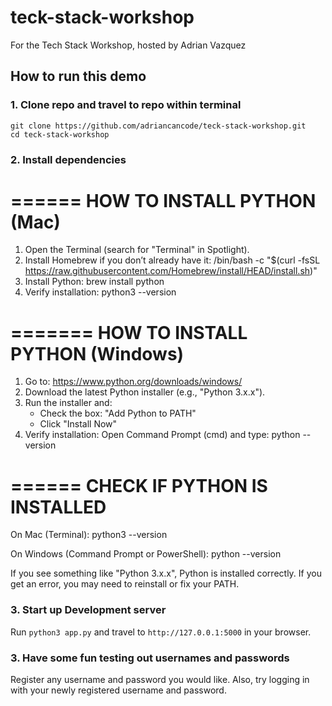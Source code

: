 # teck-stack-workshop
For the Tech Stack Workshop, hosted by Adrian Vazquez
## How to run this demo
### 1. Clone repo and travel to repo within terminal
```
git clone https://github.com/adriancancode/teck-stack-workshop.git
cd teck-stack-workshop
```
### 2. Install dependencies
 ======
 HOW TO INSTALL PYTHON (Mac)
=======
1. Open the Terminal (search for "Terminal" in Spotlight).
2. Install Homebrew if you don’t already have it:
   /bin/bash -c "$(curl -fsSL https://raw.githubusercontent.com/Homebrew/install/HEAD/install.sh)"
3. Install Python:
   brew install python
4. Verify installation:
   python3 --version


=======
 HOW TO INSTALL PYTHON (Windows)
=======
1. Go to: https://www.python.org/downloads/windows/
2. Download the latest Python installer (e.g., "Python 3.x.x").
3. Run the installer and:
   - Check the box: "Add Python to PATH"
   - Click "Install Now"
4. Verify installation:
   Open Command Prompt (cmd) and type:
   python --version


======
 CHECK IF PYTHON IS INSTALLED
======
On Mac (Terminal):
   python3 --version

On Windows (Command Prompt or PowerShell):
   python --version

If you see something like "Python 3.x.x", Python is installed correctly.
If you get an error, you may need to reinstall or fix your PATH.

### 3. Start up Development server
Run `python3 app.py` and travel to `http://127.0.0.1:5000` in your browser.
### 3. Have some fun testing out usernames and passwords
Register any username and password you would like.  Also, try logging in with your newly registered username and password.
